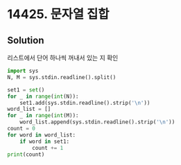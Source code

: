 # 14425. 문자열 집합

## Solution

리스트에서 단어 하나씩 꺼내서 있는 지 확인

```python
import sys
N, M = sys.stdin.readline().split()

set1 = set()
for _ in range(int(N)):
    set1.add(sys.stdin.readline().strip('\n'))
word_list = []
for _ in range(int(M)):
    word_list.append(sys.stdin.readline().strip('\n'))
count = 0
for word in word_list:
    if word in set1:
        count += 1
print(count)
```